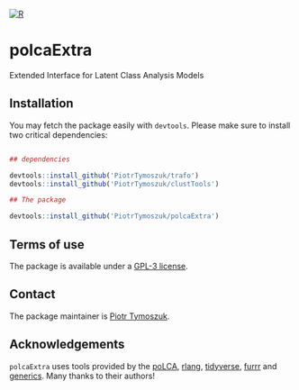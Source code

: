 [![R](https://github.com/PiotrTymoszuk/polcaExtra/actions/workflows/r.yml/badge.svg)](https://github.com/PiotrTymoszuk/polcaExtra/actions/workflows/r.yml)

# polcaExtra
Extended Interface for Latent Class Analysis Models

## Installation

You may fetch the package easily with `devtools`. Please make sure to install two critical dependencies: 

```r

## dependencies

devtools::install_github('PiotrTymoszuk/trafo')
devtools::install_github('PiotrTymoszuk/clustTools')

## The package

devtools::install_github('PiotrTymoszuk/polcaExtra')

```

## Terms of use

The package is available under a [GPL-3 license](https://github.com/PiotrTymoszuk/polcaExtra/blob/main/LICENSE).

## Contact

The package maintainer is [Piotr Tymoszuk](mailto:piotr.s.tymoszuk@gmail.com).

## Acknowledgements

`polcaExtra` uses tools provided by the [poLCA](https://cran.r-project.org/web/packages/poLCA/index.html), [rlang](https://rlang.r-lib.org/), [tidyverse](https://www.tidyverse.org/), [furrr](https://furrr.futureverse.org/) and [generics](https://cran.r-project.org/web/packages/generics/index.html). Many thanks to their authors!
